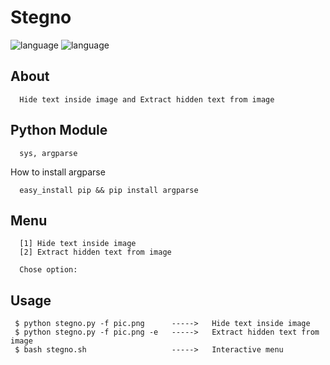 # Stegno

![language](https://img.shields.io/badge/language-Shell-green.svg)
![language](https://img.shields.io/badge/language-Python-blue.svg)

## About

      Hide text inside image and Extract hidden text from image

## Python Module
      
      sys, argparse
      
   How to install argparse
      
      easy_install pip && pip install argparse
     
## Menu

      [1] Hide text inside image
      [2] Extract hidden text from image
            
      Chose option:

## Usage

     $ python stegno.py -f pic.png      ----->   Hide text inside image
     $ python stegno.py -f pic.png -e   ----->   Extract hidden text from image
     $ bash stegno.sh                   ----->   Interactive menu
